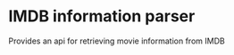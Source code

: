 IMDB information parser
=======================
Provides an api for retrieving movie information from IMDB
